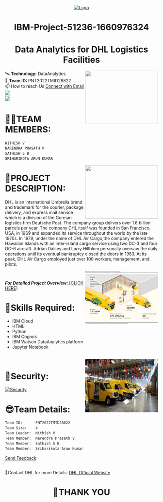 <div align="center">
<a href="https://github.com/othneildrew/Best-README-Template">
<img src="https://upload.wikimedia.org/wikipedia/commons/f/fc/IBM_logo_in.jpg" alt="Logo" width="420" height="240" >
</a>
 
 
# IBM-Project-51236-1660976324
# Data Analytics for DHL Logistics Facilities
<img src="https://github.com/Nithish532/project-/blob/main/IBM%20project%20sources/nothing/Gif_1.gif" align="right" width="240" height="175"/>
</div>


🛰️     <b>Technology:</b> DataAnalytics <br>
📱    <b>Team ID: </b>PNT2022TMID28822 <br>
📫 How to reach Us <a href = "mailto:nithi532002@gmail.com">Connect with Email</a><br>
![](https://komarev.com/ghpvc/?username=IBM-Project-51236-1660976324&label=PROFILE+VIEWS)  
![](label=PROFILE+VIEWS)

# **👩‍👦TEAM MEMBERS:**    
```html                      
NITHISH V        			
NARENDRA PRASATH V   		
SATHISH S B 			
SRIHARIKOTA ARUN KUMAR	       
```







<div>
 <img src="https://github.com/Nithish532/project-/blob/main/IBM%20project%20sources/nothing/Gif_2.gif" align="right" width="240" height="175"/>
</div>







# **📜PROJECT DESCRIPTION:**

DHL is an international Umbrella brand and trademark for the 
courier, package delivery, and express mail service 
which is a division of the German logistics firm Deutsche Post.
The company group delivers over 1.6 billion parcels per year.
The company DHL itself was founded in San Francisco, USA, in 1969 and expanded 
its service throughout the world by the late 1970s. 
In 1979, under the name of DHL Air Cargo,the company entered the Hawaiian Islands 
with an inter-island cargo service using two DC-3 and four DC-6 aircraft.
Adrian Dalsey and Larry Hillblom personally oversaw the daily operations
until its eventual bankruptcy closed the doors in 1983. 
At its peak, DHL Air Cargo employed just over 100 workers, management, and pilots.
<br>
<div>
  <img src="https://github.com/Nithish532/project-/blob/main/IBM%20project%20sources/nothing/DHL%20image%20sources/Image_2.jpg" align="right" width="240" height="175"/>
 
 </div>
<br>


<b><i>For Detailed Project Overview:</b></i> [[CLICK HERE]](https://drive.google.com/file/d/1whRyU3rPD5ZW08XOA-jBYUq_X6WC9MG9/view?usp=drivesdk)


# **🎯Skills Required:**
- IBM Cloud
- HTML
- Python
- IBM Cognos
- IBM Watson DataAnalytics platform
- Jupyter Notebook

<br>
<div>
  <img src="https://github.com/Nithish532/project-/blob/main/IBM%20project%20sources/nothing/DHL%20image%20sources/Image_1.jpg" align="right" width="240" height="175"/>
 </div>

# 🔑Security:
[![Security](https://img.shields.io/badge/License-IPL_1.0-blue.svg)](https://github.com/IBM-EPBL/IBM-Project-51236-1660976324/blob/main/SECURITY.md)


# **😎Team Details:**
```html
Team ID:      PNT2022TMID28822
Team Size:    4
Team Leader:  Nithish V
Team Member:  Narendra Prasath V
Team Member:  Sathish S B
Team Member:  Sriharikota Arun Kumar
```

<a href = "mailto:nithi532002@gmail.com?subject = Feedback&body = Message">
Send Feedback
</a>
<br><br>

🚚Contact DHL for more Details:
<a href="https://www.dhl.com/us-en/home.html?locale=true&gclid=EAIaIQobChMIt-PwjKiP-wIVSjErCh3XLA-REAAYASAAEgIoKvD_BwE">DHL Official Website</a>



<div align="center"><h1>
 👋THANK YOU
 </h1>
</div>
